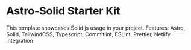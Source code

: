 # Astro-Solid Starter Kit

This template showcases Solid.js usage in your project.
Features: Astro, Solid, TailwindCSS, Typescript, Commitlint, ESLint, Prettier, Netlify integration

